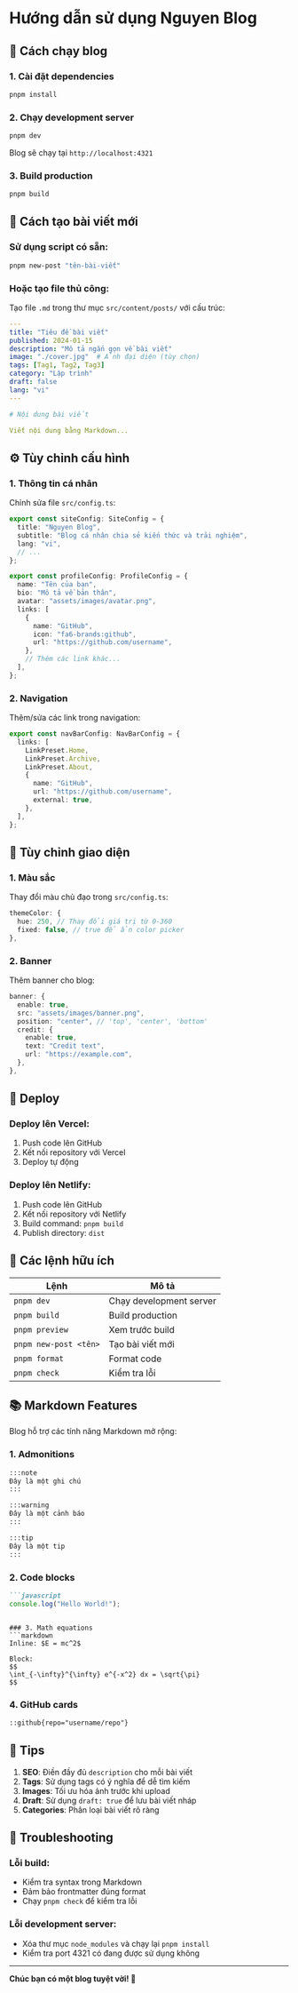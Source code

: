 # Hướng dẫn sử dụng Nguyen Blog

## 🚀 Cách chạy blog

### 1. Cài đặt dependencies
```bash
pnpm install
```

### 2. Chạy development server
```bash
pnpm dev
```
Blog sẽ chạy tại `http://localhost:4321`

### 3. Build production
```bash
pnpm build
```

## 📝 Cách tạo bài viết mới

### Sử dụng script có sẵn:
```bash
pnpm new-post "tên-bài-viết"
```

### Hoặc tạo file thủ công:
Tạo file `.md` trong thư mục `src/content/posts/` với cấu trúc:

```yaml
---
title: "Tiêu đề bài viết"
published: 2024-01-15
description: "Mô tả ngắn gọn về bài viết"
image: "./cover.jpg"  # Ảnh đại diện (tùy chọn)
tags: [Tag1, Tag2, Tag3]
category: "Lập trình"
draft: false
lang: "vi"
---

# Nội dung bài viết

Viết nội dung bằng Markdown...
```

## ⚙️ Tùy chỉnh cấu hình

### 1. Thông tin cá nhân
Chỉnh sửa file `src/config.ts`:

```typescript
export const siteConfig: SiteConfig = {
  title: "Nguyen Blog",
  subtitle: "Blog cá nhân chia sẻ kiến thức và trải nghiệm",
  lang: "vi",
  // ...
};

export const profileConfig: ProfileConfig = {
  name: "Tên của bạn",
  bio: "Mô tả về bản thân",
  avatar: "assets/images/avatar.png",
  links: [
    {
      name: "GitHub",
      icon: "fa6-brands:github",
      url: "https://github.com/username",
    },
    // Thêm các link khác...
  ],
};
```

### 2. Navigation
Thêm/sửa các link trong navigation:

```typescript
export const navBarConfig: NavBarConfig = {
  links: [
    LinkPreset.Home,
    LinkPreset.Archive,
    LinkPreset.About,
    {
      name: "GitHub",
      url: "https://github.com/username",
      external: true,
    },
  ],
};
```

## 🎨 Tùy chỉnh giao diện

### 1. Màu sắc
Thay đổi màu chủ đạo trong `src/config.ts`:

```typescript
themeColor: {
  hue: 250, // Thay đổi giá trị từ 0-360
  fixed: false, // true để ẩn color picker
},
```

### 2. Banner
Thêm banner cho blog:

```typescript
banner: {
  enable: true,
  src: "assets/images/banner.png",
  position: "center", // 'top', 'center', 'bottom'
  credit: {
    enable: true,
    text: "Credit text",
    url: "https://example.com",
  },
},
```

## 📱 Deploy

### Deploy lên Vercel:
1. Push code lên GitHub
2. Kết nối repository với Vercel
3. Deploy tự động

### Deploy lên Netlify:
1. Push code lên GitHub
2. Kết nối repository với Netlify
3. Build command: `pnpm build`
4. Publish directory: `dist`

## 🔧 Các lệnh hữu ích

| Lệnh | Mô tả |
|------|-------|
| `pnpm dev` | Chạy development server |
| `pnpm build` | Build production |
| `pnpm preview` | Xem trước build |
| `pnpm new-post <tên>` | Tạo bài viết mới |
| `pnpm format` | Format code |
| `pnpm check` | Kiểm tra lỗi |

## 📚 Markdown Features

Blog hỗ trợ các tính năng Markdown mở rộng:

### 1. Admonitions
```markdown
:::note
Đây là một ghi chú
:::

:::warning
Đây là một cảnh báo
:::

:::tip
Đây là một tip
:::
```

### 2. Code blocks
```markdown
```javascript
console.log("Hello World!");
```
```

### 3. Math equations
```markdown
Inline: $E = mc^2$

Block:
$$
\int_{-\infty}^{\infty} e^{-x^2} dx = \sqrt{\pi}
$$
```

### 4. GitHub cards
```markdown
::github{repo="username/repo"}
```

## 🎯 Tips

1. **SEO**: Điền đầy đủ `description` cho mỗi bài viết
2. **Tags**: Sử dụng tags có ý nghĩa để dễ tìm kiếm
3. **Images**: Tối ưu hóa ảnh trước khi upload
4. **Draft**: Sử dụng `draft: true` để lưu bài viết nháp
5. **Categories**: Phân loại bài viết rõ ràng

## 🐛 Troubleshooting

### Lỗi build:
- Kiểm tra syntax trong Markdown
- Đảm bảo frontmatter đúng format
- Chạy `pnpm check` để kiểm tra lỗi

### Lỗi development server:
- Xóa thư mục `node_modules` và chạy lại `pnpm install`
- Kiểm tra port 4321 có đang được sử dụng không

---

**Chúc bạn có một blog tuyệt vời! 🎉** 
